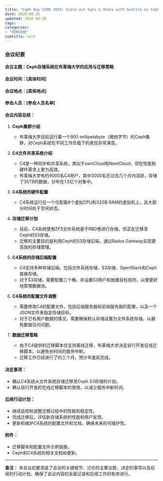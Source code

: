 ```yaml
---
title: "Ceph Day CERN 2019: Scale out Sync & Share with Seafile on Ceph - Sönke Schippmann"
date: 2020-08-25
updated: 2020-08-26
tags:
categories:
- "视频总结"
subtitle: tech
---
```



### 会议纪要

#### 会议主题：Ceph存储系统在布莱梅大学的应用与迁移策略

#### 会议时间：[具体时间]

#### 会议地点：[具体地点]

#### 参会人员：[参会人员名单]

#### 会议内容总结：

1. **Ceph集群介绍**
   - 布莱梅大学目前运行着一个900 millipetabyte（微拍字节）的Ceph集群，对Ceph系统在不同工作负载下的表现非常满意。

2. **C4文件共享系统介绍**
   - C4是一种同步和共享系统，类似于ownCloud和NextCloud，但在性能和硬件需求上更为高效。
   - 布莱梅大学有约9000名C4用户，其中3000名在过去几个月内活跃，存储了35TB的数据，分布在1.5亿个对象中。

3. **C4系统的硬件配置**
   - C4系统运行在一个仅配备8个虚拟CPU和32GB RAM的虚拟机上，且大部分时间处于空闲状态。

4. **存储迁移计划**
   - 目前，C4系统使用ZFS文件系统基于RBD卷进行存储，但正在迁移至Ceph的S3存储。
   - 迁移的主要目的是利用Ceph的S3存储后端，通过Rados Gateway实现更高效的存储管理。

5. **C4系统的存储后端配置**
   - C4支持多种存储后端，包括文件系统存储、S3存储、OpenStack和Ceph直接存储。
   - 对于S3存储，需要配置三个桶，并设置S3用户和放置目标规则，以便更好地管理数据池。

6. **C4系统的配置文件调整**
   - 需要修改C4的配置文件，包括后端服务器和前端服务器的配置，以及一个JSON文件来指定存储目标。
   - 对于已有用户数据的情况，需要确保默认存储设置为文件系统存储，以避免数据访问问题。

7. **数据迁移策略**
   - 由于C4提供的迁移脚本仅支持离线迁移，布莱梅大学决定自行开发在线迁移脚本，以避免长时间的服务中断。
   - 迁移工作已经进行了约三个月，预计年底前完成。

#### 决定事项：
- 确认C4系统从文件系统存储迁移至Ceph S3存储的计划。
- 确认自行开发的在线迁移脚本的使用，以减少服务中断时间。

#### 后续行动计划：
- 继续监控和调整迁移过程中的性能和稳定性。
- 完成迁移后，评估新存储系统的性能和用户反馈。
- 更新和维护C4系统的配置文件和文档，确保未来的可维护性。

#### 附件：
- 迁移脚本和配置文件示例链接。
- Ceph和C4系统的相关文档和更新。

---

**备注：** 本会议纪要涵盖了会议的关键细节、讨论的主要议题、决定的事项以及后续的行动计划，确保了会议内容的全面记录和后续工作的有序进行。